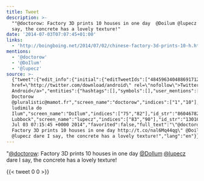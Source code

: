```yaml
---
title: Tweet
description: >-
  ""@doctorow: Factory 3D prints 10 houses in one day  @Doilum @lupecz dare I
  say, the concrete has a lovely texture!"
date: '2014-07-03T07:07:45+01:00'
links:
  - 'http://boingboing.net/2014/07/02/chinese-factory-3d-prints-10-h.html'
mentions:
  - '@doctorow'
  - '@DoIlum'
  - '@lupecz'
source: >-
  {"tweet":{"edit_info":{"initial":{"editTweetIds":["484596340488691712"],"editableUntil":"2014-07-03T08:15:45.594Z","editsRemaining":"5","isEditEligible":true}},"retweeted":false,"source":"<a
  href=\"http://twitter.com/download/android\" rel=\"nofollow\">Twitter for
  Android</a>","entities":{"hashtags":[],"symbols":[],"user_mentions":[{"name":"Cory
  Doctorow
  @pluralistic@mamot.fr","screen_name":"doctorow","indices":["1","10"],"id_str":"2729061","id":"2729061"},{"name":"Ana
  ludimila do
  Ilum","screen_name":"DoIlum","indices":["75","82"],"id_str":"860467827140153344","id":"860467827140153344"},{"name":"Jules
  Lubbock","screen_name":"lupecz","indices":["83","90"],"id_str":"130164336","id":"130164336"}],"urls":[{"url":"http://t.co/nal6Mq44qg","expanded_url":"http://boingboing.net/2014/07/02/chinese-factory-3d-prints-10-h.html","display_url":"boingboing.net/2014/07/02/chi…","indices":["51","73"]}]},"display_text_range":["0","137"],"favorite_count":"0","id_str":"484596340488691712","truncated":false,"retweet_count":"0","id":"484596340488691712","possibly_sensitive":false,"created_at":"Thu
  Jul 03 07:15:45 +0000 2014","favorited":false,"full_text":"\"@doctorow:
  Factory 3D prints 10 houses in one day http://t.co/nal6Mq44qg\" @Doilum
  @lupecz dare I say, the concrete has a lovely texture!","lang":"en"}}
---
```

"[@doctorow](https://twitter.com/@doctorow): Factory 3D prints 10 houses in one day  [@DoIlum](https://twitter.com/@DoIlum) [@lupecz](https://twitter.com/@lupecz) dare I say, the concrete has a lovely texture!
    
{{< tweet 0 0 >}}
    
